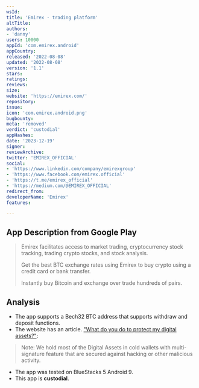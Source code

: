 ```yaml
---
wsId: 
title: 'Emirex - trading platform'
altTitle: 
authors:
- 'danny'
users: 10000
appId: 'com.emirex.android'
appCountry: 
released: '2022-08-08'
updated: '2022-08-08'
version: '1.1'
stars: 
ratings: 
reviews: 
size: 
website: 'https://emirex.com/'
repository: 
issue: 
icon: 'com.emirex.android.png'
bugbounty: 
meta: 'removed'
verdict: 'custodial'
appHashes: 
date: '2023-12-19'
signer: 
reviewArchive: 
twitter: 'EMIREX_OFFICIAL'
social:
- 'https://www.linkedin.com/company/emirexgroup'
- 'https://www.facebook.com/emirex.official'
- 'https://t.me/emirex_official'
- 'https://medium.com/@EMIREX_OFFICIAL'
redirect_from: 
developerName: 'Emirex'
features: 

---
```


## App Description from Google Play

> Emirex facilitates access to market trading, cryptocurrency stock tracking, trading crypto stocks, and stock analysis.
>
> Get the best BTC exchange rates using Emirex to buy crypto using a credit card or bank transfer.
>
> Instantly buy Bitcoin and exchange over trade hundreds of pairs.

## Analysis

- The app supports a Bech32 BTC address that supports withdraw and deposit functions.
- The website has an article. ["What do you do to protect my digital assets?"](https://emirex.userecho.com/knowledge-bases/2/articles/51-what-do-you-do-to-protect-my-digital-assets-emirexcom):

> Note: We hold most of the Digital Assets in cold wallets with multi-signature feature that are secured against hacking or other malicious activity.

- The app was tested on BlueStacks 5 Android 9.
- This app is **custodial**.

